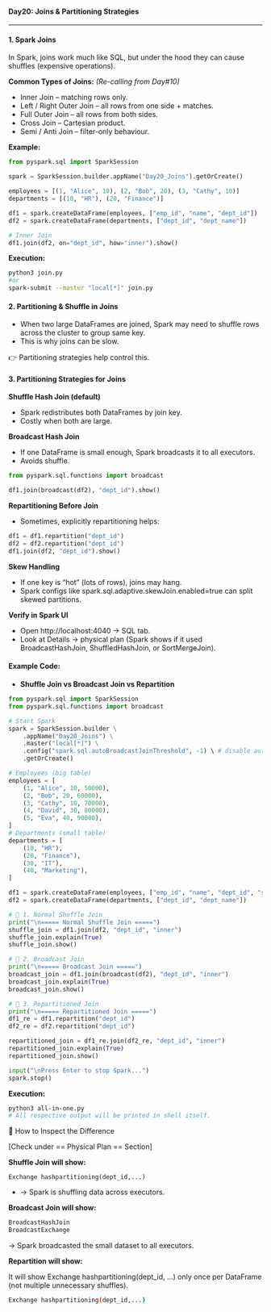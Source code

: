 #### Day20: Joins & Partitioning Strategies
---

#### 1. Spark Joins

In Spark, joins work much like SQL, but under the hood they can cause shuffles (expensive operations).

**Common Types of Joins:** _(Re-calling from Day#10)_
- Inner Join – matching rows only.
- Left / Right Outer Join – all rows from one side + matches.
- Full Outer Join – all rows from both sides.
- Cross Join – Cartesian product.
- Semi / Anti Join – filter-only behaviour.

**Example:**
``` python
from pyspark.sql import SparkSession

spark = SparkSession.builder.appName("Day20_Joins").getOrCreate()

employees = [(1, "Alice", 10), (2, "Bob", 20), (3, "Cathy", 10)]
departments = [(10, "HR"), (20, "Finance")]

df1 = spark.createDataFrame(employees, ["emp_id", "name", "dept_id"])
df2 = spark.createDataFrame(departments, ["dept_id", "dept_name"])

# Inner Join
df1.join(df2, on="dept_id", how="inner").show()
```
**Execution:**
``` bash
python3 join.py
#or
spark-submit --master "local[*]" join.py
```

#### 2. Partitioning & Shuffle in Joins
- When two large DataFrames are joined, Spark may need to shuffle rows across the cluster to group same key.
- This is why joins can be slow.

👉 Partitioning strategies help control this.

#### 3. Partitioning Strategies for Joins
**Shuffle Hash Join (default)**
- Spark redistributes both DataFrames by join key.
- Costly when both are large.

**Broadcast Hash Join**
- If one DataFrame is small enough, Spark broadcasts it to all executors.
- Avoids shuffle.
``` python
from pyspark.sql.functions import broadcast

df1.join(broadcast(df2), "dept_id").show()
```
**Repartitioning Before Join**
- Sometimes, explicitly repartitioning helps:
``` python
df1 = df1.repartition("dept_id")
df2 = df2.repartition("dept_id")
df1.join(df2, "dept_id").show()
```
**Skew Handling**

- If one key is “hot” (lots of rows), joins may hang.
- Spark configs like spark.sql.adaptive.skewJoin.enabled=true can split skewed partitions.

**Verify in Spark UI**
- Open http://localhost:4040 → SQL tab.
- Look at Details -> physical plan (Spark shows if it used BroadcastHashJoin, ShuffledHashJoin, or SortMergeJoin).

#### Example Code: 
- **Shuffle Join vs Broadcast Join vs Repartition**
``` python
from pyspark.sql import SparkSession
from pyspark.sql.functions import broadcast

# Start Spark
spark = SparkSession.builder \
    .appName("Day20_Joins") \
    .master("local[*]") \
    .config("spark.sql.autoBroadcastJoinThreshold", -1) \ # disable auto broadcast for demo
    .getOrCreate()

# Employees (big table)
employees = [
    (1, "Alice", 10, 50000),
    (2, "Bob", 20, 60000),
    (3, "Cathy", 10, 70000),
    (4, "David", 30, 80000),
    (5, "Eva", 40, 90000),
]
# Departments (small table)
departments = [
    (10, "HR"),
    (20, "Finance"),
    (30, "IT"),
    (40, "Marketing"),
]

df1 = spark.createDataFrame(employees, ["emp_id", "name", "dept_id", "salary"])
df2 = spark.createDataFrame(departments, ["dept_id", "dept_name"])

# 🔹 1. Normal Shuffle Join
print("\n===== Normal Shuffle Join =====")
shuffle_join = df1.join(df2, "dept_id", "inner")
shuffle_join.explain(True)
shuffle_join.show()

# 🔹 2. Broadcast Join
print("\n===== Broadcast Join =====")
broadcast_join = df1.join(broadcast(df2), "dept_id", "inner")
broadcast_join.explain(True)
broadcast_join.show()

# 🔹 3. Repartitioned Join
print("\n===== Repartitioned Join =====")
df1_re = df1.repartition("dept_id")
df2_re = df2.repartition("dept_id")

repartitioned_join = df1_re.join(df2_re, "dept_id", "inner")
repartitioned_join.explain(True)
repartitioned_join.show()

input("\nPress Enter to stop Spark...")
spark.stop()

```
**Execution:**
``` bash
python3 all-in-one.py
# All respective output will be printed in shell itself.
```

🔹 How to Inspect the Difference

[Check under == Physical Plan == Section]

**Shuffle Join will show:**
```
Exchange hashpartitioning(dept_id,...)
```
- → Spark is shuffling data across executors.

**Broadcast Join will show:**
``` bash
BroadcastHashJoin
BroadcastExchange
```
→ Spark broadcasted the small dataset to all executors.

**Repartition will show:**

It will show Exchange hashpartitioning(dept_id, …) only once per DataFrame (not multiple unnecessary shuffles).
``` bash
Exchange hashpartitioning(dept_id,...)
```